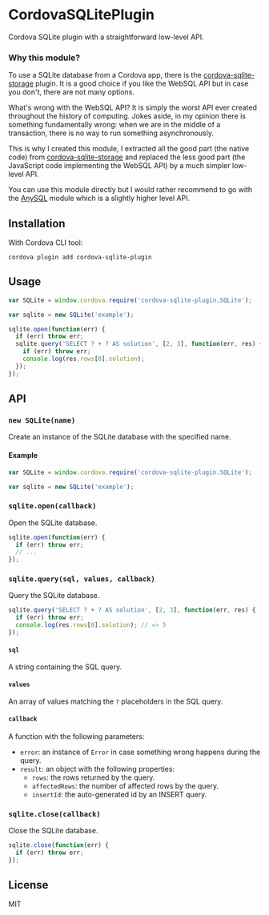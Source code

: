 # CordovaSQLitePlugin

Cordova SQLite plugin with a straightforward low-level API.

### Why this module?

To use a SQLite database from a Cordova app, there is the [cordova-sqlite-storage](https://www.npmjs.com/package/cordova-sqlite-storage) plugin. It is a good choice if you like the WebSQL API but in case you don't, there are not many options.

What's wrong with the WebSQL API? It is simply the worst API ever created throughout the history of computing. Jokes aside, in my opinion there is something fundamentally wrong: when we are in the middle of a transaction, there is no way to run something asynchronously.

This is why I created this module, I extracted all the good part (the native code) from [cordova-sqlite-storage](https://www.npmjs.com/package/cordova-sqlite-storage) and replaced the less good part (the JavaScript code implementing the WebSQL API) by a much simpler low-level API.

You can use this module directly but I would rather recommend to go with the [AnySQL](https://www.npmjs.com/package/anysql) module which is a slightly higher level API.

## Installation

With Cordova CLI tool:

```
cordova plugin add cordova-sqlite-plugin
```

## Usage

```js
var SQLite = window.cordova.require('cordova-sqlite-plugin.SQLite');

var sqlite = new SQLite('example');

sqlite.open(function(err) {
  if (err) throw err;
  sqlite.query('SELECT ? + ? AS solution', [2, 3], function(err, res) {
    if (err) throw err;
    console.log(res.rows[0].solution);
  });
});
```

## API

### `new SQLite(name)`

Create an instance of the SQLite database with the specified name.

#### Example

```javascript
var SQLite = window.cordova.require('cordova-sqlite-plugin.SQLite');

var sqlite = new SQLite('example');
```

### `sqlite.open(callback)`

Open the SQLite database.

```javascript
sqlite.open(function(err) {
  if (err) throw err;
  // ...
});
```

### `sqlite.query(sql, values, callback)`

Query the SQLite database.

```javascript
sqlite.query('SELECT ? + ? AS solution', [2, 3], function(err, res) {
  if (err) throw err;
  console.log(res.rows[0].solution); // => 5
});
```

#### `sql`

A string containing the SQL query.

#### `values`

An array of values matching the `?` placeholders in the SQL query.

#### `callback`

A function with the following parameters:

- `error`: an instance of `Error` in case something wrong happens during the query.
- `result`: an object with the following properties:
  - `rows`: the rows returned by the query.
  - `affectedRows`: the number of affected rows by the query.
  - `insertId`: the auto-generated id by an INSERT query.

### `sqlite.close(callback)`

Close the SQLite database.

```javascript
sqlite.close(function(err) {
  if (err) throw err;
});
```

## License

MIT
